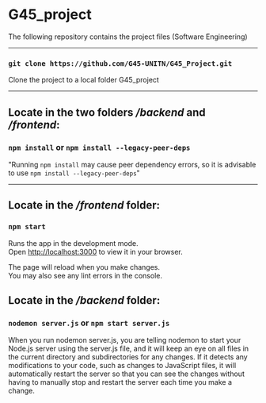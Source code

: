 # G45_project
The following repository contains the project files (Software Engineering)

---

### `git clone https://github.com/G45-UNITN/G45_Project.git`

Clone the project to a local folder G45_project

---
## Locate in the two folders */backend* and */frontend*:
### `npm install` or `npm install --legacy-peer-deps`

"Running `npm install` may cause peer dependency errors, so it is advisable to use `npm install --legacy-peer-deps`"

---

## Locate in the */frontend* folder:
### `npm start`

Runs the app in the development mode.\
Open [http://localhost:3000](http://localhost:3000) to view it in your browser.

The page will reload when you make changes.\
You may also see any lint errors in the console.


## Locate in the */backend* folder:
### `nodemon server.js` or `npm start server.js`

When you run nodemon server.js, you are telling nodemon to start your Node.js server using the server.js file, and it will keep an eye on all files in the current directory and subdirectories for any changes. If it detects any modifications to your code, such as changes to JavaScript files, it will automatically restart the server so that you can see the changes without having to manually stop and restart the server each time you make a change.


